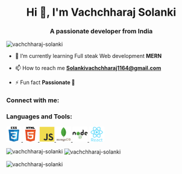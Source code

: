 <h1 align="center">Hi 👋, I'm Vachchharaj Solanki</h1>
<h3 align="center">A passionate developer from India</h3>

<p align="left"> <img src="https://komarev.com/ghpvc/?username=vachchharaj-solanki&label=Profile%20views&color=0e75b6&style=flat" alt="vachchharaj-solanki" /> </p>

- 🌱 I’m currently learning Full steak Web development **MERN**

- 📫 How to reach me **Solankivachchharaj1164@gmail.com**

- ⚡ Fun fact **Passionate 💫**

<h3 align="left">Connect with me:</h3>
<p align="left">
</p>

<h3 align="left">Languages and Tools:</h3>
<p align="left"> <a href="https://www.w3schools.com/css/" target="_blank" rel="noreferrer"> <img src="https://raw.githubusercontent.com/devicons/devicon/master/icons/css3/css3-original-wordmark.svg" alt="css3" width="40" height="40"/> </a> <a href="https://www.w3.org/html/" target="_blank" rel="noreferrer"> <img src="https://raw.githubusercontent.com/devicons/devicon/master/icons/html5/html5-original-wordmark.svg" alt="html5" width="40" height="40"/> </a> <a href="https://developer.mozilla.org/en-US/docs/Web/JavaScript" target="_blank" rel="noreferrer"> <img src="https://raw.githubusercontent.com/devicons/devicon/master/icons/javascript/javascript-original.svg" alt="javascript" width="40" height="40"/> </a> <a href="https://www.mongodb.com/" target="_blank" rel="noreferrer"> <img src="https://raw.githubusercontent.com/devicons/devicon/master/icons/mongodb/mongodb-original-wordmark.svg" alt="mongodb" width="40" height="40"/> </a> <a href="https://nodejs.org" target="_blank" rel="noreferrer"> <img src="https://raw.githubusercontent.com/devicons/devicon/master/icons/nodejs/nodejs-original-wordmark.svg" alt="nodejs" width="40" height="40"/> </a> <a href="https://reactjs.org/" target="_blank" rel="noreferrer"> <img src="https://raw.githubusercontent.com/devicons/devicon/master/icons/react/react-original-wordmark.svg" alt="react" width="40" height="40"/> </a> </p>

<p><img align="left" src="https://github-readme-stats.vercel.app/api/top-langs?username=vachchharaj-solanki&show_icons=true&locale=en&layout=compact" alt="vachchharaj-solanki" /></p>

<p>&nbsp;<img align="center" src="https://github-readme-stats.vercel.app/api?username=vachchharaj-solanki&show_icons=true&locale=en" alt="vachchharaj-solanki" /></p>

<p><img align="center" src="https://github-readme-streak-stats.herokuapp.com/?user=vachchharaj-solanki&" alt="vachchharaj-solanki" /></p>
